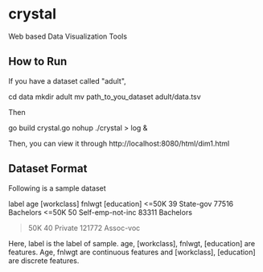 crystal
=======

Web based Data Visualization Tools

## How to Run

If you have a dataset called "adult",

  cd data
  mkdir adult
  mv path_to_you_dataset adult/data.tsv
  
Then

  go build crystal.go
  nohup ./crystal > log &

Then, you can view it through http://localhost:8080/html/dim1.html

## Dataset Format

Following is a sample dataset

  label   age     [workclass]     fnlwgt  [education]
  <=50K   39      State-gov       77516   Bachelors
  <=50K   50      Self-emp-not-inc        83311   Bachelors
  >50K    40      Private 121772  Assoc-voc
  
Here, label is the label of sample. age, [workclass], fnlwgt, [education] are features. Age, fnlwgt are continuous features and [workclass], [education] are discrete features.
